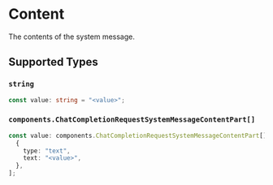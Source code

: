 # Content

The contents of the system message.


## Supported Types

### `string`

```typescript
const value: string = "<value>";
```

### `components.ChatCompletionRequestSystemMessageContentPart[]`

```typescript
const value: components.ChatCompletionRequestSystemMessageContentPart[] = [
  {
    type: "text",
    text: "<value>",
  },
];
```


